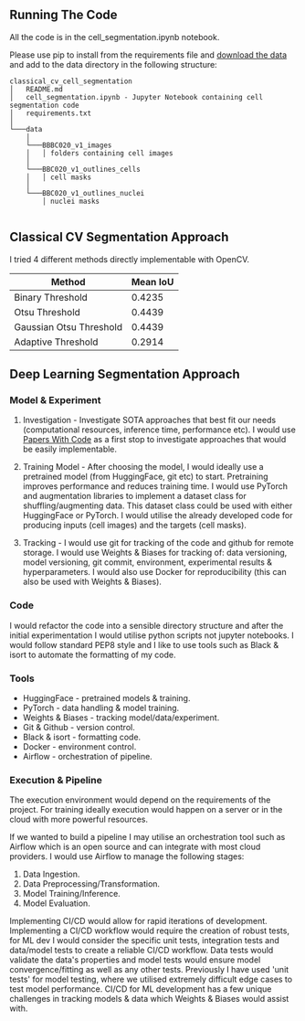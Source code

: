 
## Running The Code

All the code is in the cell_segmentation.ipynb notebook.

Please use pip to install from the requirements file and [download the data](https://bbbc.broadinstitute.org/BBBC020) and add to the data directory in the following structure:

```
classical_cv_cell_segmentation
│   README.md
│   cell_segmentation.ipynb - Jupyter Notebook containing cell segmentation code 
│   requirements.txt
│
└───data
    │
    └───BBBC020_v1_images
    │   │ folders containing cell images
    │
    └───BBC020_v1_outlines_cells
    │   │ cell masks
    │
    └───BBC020_v1_outlines_nuclei
        │ nuclei masks


```

## Classical CV Segmentation Approach

I tried 4 different methods directly implementable with OpenCV.

| Method  | Mean IoU |
| ------------- | ------------- |
| Binary Threshold | 0.4235  |
| Otsu Threshold  | 0.4439  |
| Gaussian Otsu Threshold  | 0.4439  |
| Adaptive Threshold  | 0.2914  |
<!-- 
### Further Improvements
If I were restricted to classical CV methods there are a few more approaches I would investigate: -->

## Deep Learning Segmentation Approach

### Model & Experiment

1. Investigation - Investigate SOTA approaches that best fit our needs (computational resources, inference time, performance etc). I would use [Papers With Code](https://paperswithcode.com/task/semantic-segmentation) as a first stop to investigate approaches that would be easily implementable.

2. Training Model - After choosing the model, I would ideally use a pretrained model (from HuggingFace, git etc) to start. Pretraining improves performance and reduces training time. I would use PyTorch and augmentation libraries to implement a dataset class for shuffling/augmenting data. This dataset class could be used with either HuggingFace or PyTorch. I would utilise the already developed code for producing inputs (cell images) and the targets (cell masks).

3. Tracking - I would use git for tracking of the code and github for remote storage. I would use Weights & Biases for tracking of: data versioning, model versioning, git commit, environment, experimental results & hyperparameters. I would also use Docker for reproducibility (this can also be used with Weights & Biases).

### Code

I would refactor the code into a sensible directory structure and after the initial experimentation I would utilise python scripts not jupyter notebooks. I would follow standard PEP8 style and I like to use tools such as Black & isort to automate the formatting of my code.


### Tools

- HuggingFace - pretrained models & training.
- PyTorch - data handling & model training.
- Weights & Biases - tracking model/data/experiment.
- Git & Github - version control.
- Black & isort - formatting code.
- Docker - environment control.
- Airflow - orchestration of pipeline.

### Execution & Pipeline

The execution environment would depend on the requirements of the project. For training ideally execution would happen on a server or in the cloud with more powerful resources.

If we wanted to build a pipeline I may utilise an orchestration tool such as Airflow which is an open source and can integrate with most cloud providers. I would use Airflow to manage the following stages:

1. Data Ingestion.
2. Data Preprocessing/Transformation.
3. Model Training/Inference.
4. Model Evaluation.

Implementing CI/CD would allow for rapid iterations of development. Implementing a CI/CD workflow would require the creation of robust tests, for ML dev I would consider the specific unit tests, integration tests and data/model tests to create a reliable CI/CD workflow. Data tests would validate the data's properties and model tests would ensure model convergence/fitting as well as any other tests. Previously I have used 'unit tests' for model testing, where we utilised extremely difficult edge cases to test model performance. CI/CD for ML development has a few unique challenges in tracking models & data which Weights & Biases would assist with.
